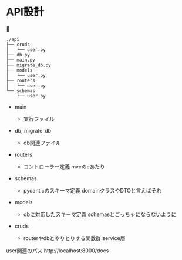 # API設計
🌳
```
./api
├── cruds
│   └── user.py
├── db.py
├── main.py
├── migrate_db.py
├── models
│   └── user.py
├── routers
│   └── user.py
└── schemas
    └── user.py
```

* main
  * 実行ファイル
    
* db, migrate_db
  * db関連ファイル
    
* routers
  * コントローラー定義 mvcのcあたり
    
* schemas
  * pydanticのスキーマ定義 domainクラスやDTOと言えばそれ
    
* models
  * dbに対応したスキーマ定義 schemasとごっちゃにならないように
    
* cruds
  * routerやdbとやりとりする関数群 service層



user関連のパス
http://localhost:8000/docs